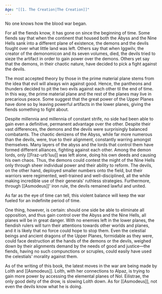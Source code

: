 ```yaml
---
Age: "[[1. The Creation|The Creation]]"
---
```

No one knows how the blood war began.

For all the fiends know, it has gone on since the beginning of time. Some fiends say that when the continent that housed both the Abyss and the Nine Hells sank into a different plane of existence, the demons and the devils fought over what little land was left. Others say that when Iggwilv, the creator of the demonomicon and its seven volumes, died, the devils tried to sieze the artifact in order to gain power over the demons. Others yet say that the demons, in their chaotic nature, have decided to pick a fight against the devils.

The most accepted theory by those in the prime material plane stems from the idea that evil will always win against good. Hence, the pantheons and thunders decided to pit the two evils against each other til the end of time. In this way, the prime material plane and the rest of the planes may live in precarious peace. Some suggest that the great power of the Upper Planes have done so by leaving powerful artifacts in the lower planes, giving the fiends something to fight about.

Despite millennia and millennia of constant strife, no side had been able to gain even a definitive, permanent advantage over the other. Despite their vast differences, the demons and the devils were surprisingly balanced combatants. The chaotic denizens of the Abyss, while far more numerous than the devils, were, true to their alignment, constantly warring amongst themselves. Many layers of the abyss and the lords that control them have formed different alliances, fighting against each other. Among the demon lords, only [[Fraz-urb'luu]] was left alone, doing his own deeds and causing his own chaos. Thus, the demons could contest the might of the Nine Hells only through sheer individual power and their ability to reform. The devils, on the other hand, deployed smaller numbers onto the field, but their warriors were regimented, well-trained and well-disciplined, all the while making incredible use of their generals' ruthless strategies. Furthermore, through [[Asmodeus]]' iron rule, the devils remained lawful and united.

As far as the eye of time can tell, this violent balance will keep the war fueled for an indefinite period of time.

One thing, however, is certain: should one side be able to eliminate all opposition, and thus gain control over the Abyss and the Nine Hells, all planes will be in great danger. With no enemies left in the lower planes, the fiendish rulers will turn their attentions towards other worlds and planes, and it is likely that no force could hope to stop them. Even the celestial beings and ancient dragons of the Upper Planes, formidable as they were, could face destruction at the hands of the demons or the devils, weighed down by their alignments demand by the needs of good and justice—the fiends, having no such compunctions or scruples, could easily have used the celestials' morality against them.

As of the writing of this book, the latest moves in the war are being made by Lolth and [[Asmodeus]]. Lolth, with her connections to Alpaz, is trying to gain more power by accessing the elemental planes of Nol. Eilistrae, the only good deity of the drow, is slowing Lolth down. As for [[Asmodeus]], not even the devils know what he is doing.